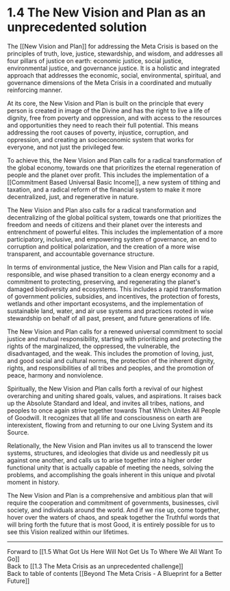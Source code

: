 # 1.4 The New Vision and Plan as an unprecedented solution

The [[New Vision and Plan]] for addressing the Meta Crisis is based on the principles of truth, love, justice, stewardship, and wisdom, and addresses all four pillars of justice on earth: economic justice, social justice, environmental justice, and governance justice. It is a holistic and integrated approach that addresses the economic, social, environmental, spiritual, and governance dimensions of the Meta Crisis in a coordinated and mutually reinforcing manner.

At its core, the New Vision and Plan is built on the principle that every person is created in image of the Divine and has the right to live a life of dignity, free from poverty and oppression, and with access to the resources and opportunities they need to reach their full potential. This means addressing the root causes of poverty, injustice, corruption, and oppression, and creating an socioeconomic system that works for everyone, and not just the privileged few.

To achieve this, the New Vision and Plan calls for a radical transformation of the global economy, towards one that prioritizes the eternal regeneration of people and the planet over profit. This includes the implementation of a [[Commitment Based Universal Basic Income]], a new system of tithing and taxation, and a radical reform of the financial system to make it more decentralized, just, and regenerative in nature. 

The New Vision and Plan also calls for a radical transformation and decentralizing of the global political system, towards one that prioritizes the freedom and needs of citizens and their planet over the interests and entrenchment of powerful elites. This includes the implementation of a more participatory, inclusive, and empowering system of governance, an end to corruption and political polarization, and the creation of a more wise transparent, and accountable governance structure.

In terms of environmental justice, the New Vision and Plan calls for a rapid, responsible, and wise phased transition to a clean energy economy and a commitment to protecting,  preserving, and regenerating the planet's damaged biodiversity and ecosystems. This includes a rapid transformation of government policies, subsidies, and incentives, the protection of forests, wetlands and other important ecosystems, and the implementation of sustainable land, water, and air use systems and practices rooted in wise stewardship on behalf of all past, present, and future generations of life. 

The New Vision and Plan calls for a renewed universal commitment to social justice and mutual responsibility, starting with prioritizing and protecting the rights of the marginalized, the oppressed, the vulnerable, the disadvantaged, and the weak. This includes the promotion of loving, just, and good social and cultural norms, the protection of the inherent dignity, rights, and responsibilities of all tribes and peoples, and the promotion of peace, harmony and nonviolence.

Spiritually, the New Vision and Plan calls forth a revival of our highest overarching and uniting shared goals, values, and aspirations. It raises back up the Absolute Standard and Ideal, and invites all tribes, nations, and peoples to once again strive together towards That Which Unites All People of Goodwill. It recognizes that all life and consciousness on earth are interexistent, flowing from and returning to our one Living System and its Source. 

Relationally, the New Vision and Plan invites us all to transcend the lower systems, structures, and ideologies that divide us and needlessly pit us against one another, and calls us to arise together into a higher order functional unity that is actually capable of meeting the needs, solving the problems, and accomplishing the goals inherent in this unique and pivotal moment in history. 

The New Vision and Plan is a comprehensive and ambitious plan that will require the cooperation and commitment of governments, businesses, civil society, and individuals around the world. And if we rise up, come together, hover over the waters of chaos, and speak together the Truthful words that will bring forth the future that is most Good, it is entirely possible for us to see this Vision realized within our lifetimes. 

___

Forward to [[1.5 What Got Us Here Will Not Get Us To Where We All Want To Go]]    
Back to [[1.3 The Meta Crisis as an unprecedented challenge]]    
Back to table of contents [[Beyond The Meta Crisis - A Blueprint for a Better Future]] 